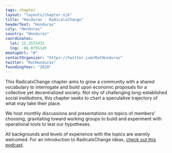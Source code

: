 ```yaml
---
tags: chapter
layout: "layouts/chapter.njk"
title: "Honduras - RadicalxChange"
headerText: "Honduras"
city: "Honduras"
country: "Honduras"
coordinates:
  lat: 15.2572432
  lng: -86.0755145
meetupUrl: "#"
contactOrganizer: "https://twitter.com/RxCHonduras"
twitter: "RxCHonduras"
foundingYear: "2020"
---
```


This RadicalxChange chapter aims to grow a community with a shared vocabulary to interrogate and build upon economic proposals for a collective yet decentralized society. Not shy of challenging long-established social institutions, this chapter seeks to chart a speculative trajectory of what may take their place.

We host monthly discussions and presentations on topics of members’ choosing, gravitating toward working groups to build and experiment with operational tools to test our hypotheses.

All backgrounds and levels of experience with the topics are warmly welcomed. For an introduction to RadicalxChange ideas, [check out this podcast](https://80000hours.org/podcast/episodes/glen-weyl-radically-reforming-capitalism-and-democracy/).
